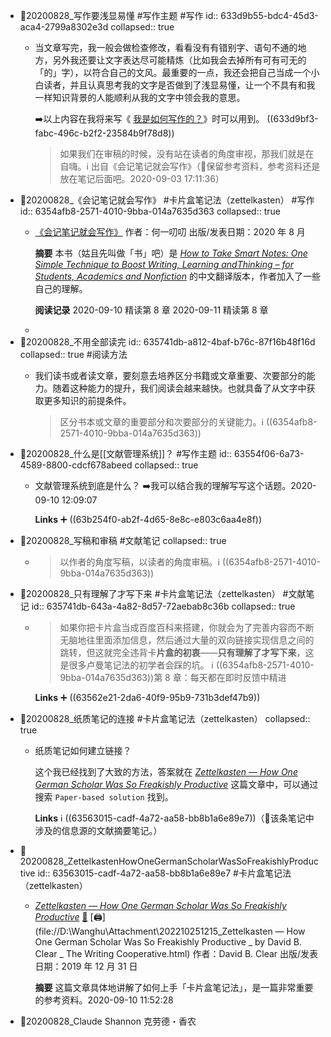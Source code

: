 - 📇20200828_写作要浅显易懂 #写作主题 #写作
  id:: 633d9b55-bdc4-45d3-aca4-2799a8302e3d
  collapsed:: true
	- 当文章写完，我一般会做检查修改，看看没有有错别字、语句不通的地方，另外我还要让文字表达尽可能精炼（比如我会去掉所有可有可无的「的」字），以符合自己的文风。最重要的一点，我还会把自己当成一个小白读者，并且认真思考我的文字是否做到了浅显易懂，让一个不具有和我一样知识背景的人能顺利从我的文字中领会我的意思。
	  
	  ➡️以上内容在我将来写《 [我是如何写作的？](((633d9b06-bb3e-4c0d-b0ff-3fac571d5ed5)))》时可以用到。
	  ((633d9bf3-fabc-496c-b2f2-23584b9f78d8)) 
	  
	  >  如果我们在审稿的时候，没有站在读者的角度审视，那我们就是在自嗨。ℹ️ 出自《会记笔记就会写作》（🤔保留参考资料，参考资料还是放在笔记后面吧。2020-09-03 17:11:36）
- 📑20200828_《会记笔记就会写作》 #卡片盒笔记法（zettelkasten） #写作
  id:: 6354afb8-2571-4010-9bba-014a7635d363
  collapsed:: true
	- [《会记笔记就会写作》](https://mp.weixin.qq.com/mp/appmsgalbum?action=getalbum&__biz=MzI1NTA4Nzk5Mw==&scene=1&album_id=1464601583634939905#wechat_redirect)
	  作者：何一叨叨
	  出版/发表日期：2020 年 8 月
	  
	  **摘要**
	  本书（姑且先叫做「书」吧）是 [*How to Take Smart Notes: One Simple Technique to Boost Writing, Learning andThinking – for Students, Academics and Nonfiction*](https://book.douban.com/subject/30216624/) 的中文翻译版本，作者加入了一些自己的理解。
	  
	  **阅读记录**
	  2020-09-10 精读第 8 章
	  2020-09-11 精读第 8 章
	-
- 📇20200828_不用全部读完️
  id:: 635741db-a812-4baf-b76c-87f16b48f16d
  collapsed:: true
  #阅读方法
	- 我们读书或者读文章，要刻意去培养区分书籍或文章重要、次要部分的能力。随着这种能力的提升，我们阅读会越来越快。也就具备了从文字中获取更多知识的前提条件。
	  
	  > 区分书本或文章的重要部分和次要部分的关键能力。ℹ️ ((6354afb8-2571-4010-9bba-014a7635d363))
- 📇20200828_什么是[[文献管理系统]]？ #写作主题
  id:: 63554f06-6a73-4589-8800-cdcf678abeed
  collapsed:: true
	- 文献管理系统到底是什么？
	  ➡️我可以结合我的理解写写这个话题。2020-09-10 12:09:07
	  
	  **Links**
	  ➕ ((63b254f0-ab2f-4d65-8e8c-e803c6aa4e8f))
- 📇20200828_写稿和审稿 #文献笔记
  collapsed:: true
	- > 以作者的角度写稿，以读者的角度审稿。ℹ️ ((6354afb8-2571-4010-9bba-014a7635d363))
- 📇20200828_只有理解了才写下来 #卡片盒笔记法（zettelkasten） #文献笔记
  id:: 635741db-643a-4a82-8d57-72aebab8c36b
  collapsed:: true
	- > 如果你把卡片盒当成百度百科来搭建，你就会为了完善内容而不断无脑地往里面添加信息，然后通过大量的双向链接实现信息之间的跳转，但这就完全违背卡**片盒的初衷**——**只有理解了才写下来**，这是很多卢曼笔记法的初学者会踩的坑。
	  ℹ️ ((6354afb8-2571-4010-9bba-014a7635d363))第 8 章：每天都在即时反馈中精进
	  
	  **Links**
	  ➕ ((63562e21-2da6-40f9-95b9-731b3def47b9))
- 📇20200828_纸质笔记的连接 #卡片盒笔记法（zettelkasten）
  collapsed:: true
	- 纸质笔记如何建立链接？
	  
	  这个我已经找到了大致的方法，答案就在 [*Zettelkasten — How One German Scholar Was So Freakishly Productive*](https://writingcooperative.com/zettelkasten-how-one-german-scholar-was-so-freakishly-productive-997e4e0ca125) 这篇文章中，可以通过搜索 `Paper-based solution` 找到。
	  
	  **Links**
	  ℹ️ ((63563015-cadf-4a72-aa58-bb8b1a6e89e7))（🤔该条笔记中涉及的信息源的文献摘要笔记。）
- 📑20200828_ZettelkastenHowOneGermanScholarWasSoFreakishlyProductive 
  id:: 63563015-cadf-4a72-aa58-bb8b1a6e89e7
  #卡片盒笔记法（zettelkasten）
	- [*Zettelkasten — How One German Scholar Was So Freakishly Productive*](https://writingcooperative.com/zettelkasten-how-one-german-scholar-was-so-freakishly-productive-997e4e0ca125) [🔎](es://202210251215_Zettelkasten%20%E2%80%94%20How%20One%20German%20Scholar%20Was%20So%20Freakishly%20Productive%20_%20by%20David%20B.%20Clear%20_%20The%20Writing%20Cooperative) [🖨](file://D:\Wanghu\Attachment\202210251215_Zettelkasten — How One German Scholar Was So Freakishly Productive _ by David B. Clear _ The Writing Cooperative.html)
	  作者：David B. Clear
	  出版/发表日期：2019 年 12 月 31 日
	  
	  **摘要**
	  这篇文章具体地讲解了如何上手「卡片盒笔记法」，是一篇非常重要的参考资料。2020-09-10 11:52:28
- 📇20200828_Claude Shannon 克劳德・香农